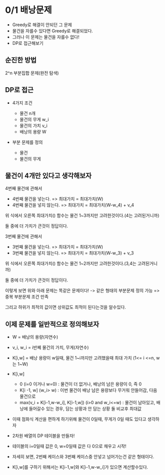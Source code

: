 # 0/1 배낭문제

- Greedy로 해결이 안되던 그 문제
- 물건을 자를수 있다면 Greedy로 해결되었다.
- 그러나 이 문제는 물건을 자를수 없다!
- DP로 접근해보기

## 순진한 방법

2^n 부분집합 문제(완전 탐색)

## DP로 접근

- 4가지 조건

  - 물건 n개
  - 물건의 무게 w_i
  - 물건의 가치 v_i
  - 배낭의 용량 W

- 부분 문제를 정의
  - 물건
  - 물건의 무게

## 물건이 4개만 있다고 생각해보자

4번째 물건에 관해서

- 4번째 물건을 넣는다. => 최대가치 = 최대가치(W)
- 4번째 물건을 넣지 않는다. => 최대가치 = 최대가치(W-w_4) + v_4

위 식에서 오른쪽 최대가치() 함수는 물건 1~3까지만 고려한것이다.(4는 고려된거니까)

둘 중에 더 가치가 큰것이 정답이다.

3번째 물건에 관해서

- 3번째 물건을 넣는다. => 최대가치 = 최대가치(W)
- 3번째 물건을 넣지 않는다. => 최대가치 = 최대가치(W-w_3) + v_3

위 식에서 오른쪽 최대가치() 함수는 물건 1~2까지만 고려한것이다.(3,4는 고려된거니까)

둘 중에 더 가치가 큰것이 정답이다.

이렇게 보면 위와 아래 문제는 똑같은 문제이다! -> 같은 형태의 부분문제 정의 가능 => 중복 부분문제 조건 만족

그리고 하위가 최적의 값이면 상위값도 최적이 된다는것을 알수있다.

## 이제 문제를 일반적으로 정의해보자

- W = 배낭의 용량(자연수)
- v_i, w_i = i반쩨 물건의 가치, 무게(자연수)
- K[i,w] = 배낭 용량이 w일때, 물건 1~i까지만 고려했을때 최대 가치 (1<= i <=n, w는 1~W)

- K[i,w]

  - 0 (i=0 이거나 w=0) : 물건이 더 없거나, 배낭의 남은 용량이 0, 즉 0
  - K[i -1, w] (w_i> w) : 이번 물건이 배낭 남은 용량보다 무거워 안들어감, 다음 물건으로
  - max(v_i + K[i-1,w-w_i], K[i-1,w]) (i>0 and w_i<=w) : 물건이 남아있고, 배낭에 들어갈수 있는 경우, 담는 상황과 안 담는 상황 둘 비교후 최대값

- 이때 점화식 계산을 편하게 하기위해 물건이 0일때, 무게가 0일 때도 있다고 생각하자
- 2차원 배열의 DP 테이블을 만들자!
- 테이블의 i=0일때 값은 0, w=0일때 값은 다 0으로 채우고 시작!
- 자세히 보면, 2번째 케이스와 3번째 케이스중 안넣고 넘어가는건 같은 형태이다.

- K[i,w]를 구하기 위해서는 K[i-1,w]와 K[i-1,w-w_i]가 있으면 계산할수있다.

